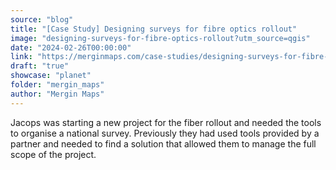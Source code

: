 ```yaml
---
source: "blog"
title: "[Case Study] Designing surveys for fibre optics rollout"
image: "designing-surveys-for-fibre-optics-rollout?utm_source=qgis"
date: "2024-02-26T00:00:00"
link: "https://merginmaps.com/case-studies/designing-surveys-for-fibre-optics-rollout?utm_source=qgis"
draft: "true"
showcase: "planet"
folder: "mergin_maps"
author: "Mergin Maps"
---
```


Jacops was starting a new project for the fiber rollout and needed the tools to organise a national survey. Previously they had used tools provided by a partner and needed to find a solution that allowed them to manage the full scope of the project.
